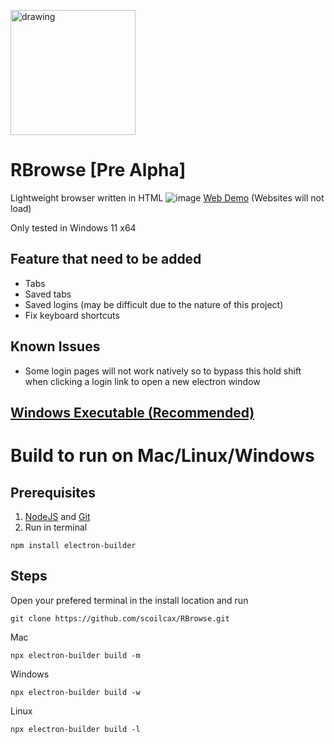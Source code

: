 <img src="https://github.com/scoilcax/RBrowse/assets/102550814/5d54540a-0369-452e-a023-84a2c6d372e2" alt="drawing" width="200"/><br>
# RBrowse [Pre Alpha]
Lightweight browser written in HTML 
![image](https://github.com/scoilcax/RBrowse/assets/102550814/2a2f528b-5397-4f8e-9b79-82954f5e5e55)
[Web Demo](https://scoilcax.github.io/RBrowse/) (Websites will not load)

Only tested in Windows 11 x64
## Feature that need to be added
- Tabs
- Saved tabs
- Saved logins (may be difficult due to the nature of this project)
- Fix keyboard shortcuts

## Known Issues
- Some login pages will not work natively so to bypass this hold shift when clicking a login link to open a new electron window

## [Windows Executable (Recommended)](https://github.com/scoilcax/RBrowse/releases)

  
# Build to run on Mac/Linux/Windows
## Prerequisites
1. [NodeJS](https://nodejs.org/en/download/package-manager) and [Git](https://git-scm.com/downloads)
1. Run in terminal
```
npm install electron-builder
``` 
## Steps
Open your prefered terminal in the install location and run
```
git clone https://github.com/scoilcax/RBrowse.git
```
Mac
```
npx electron-builder build -m
```
Windows
```
npx electron-builder build -w
```
Linux
```
npx electron-builder build -l
```




